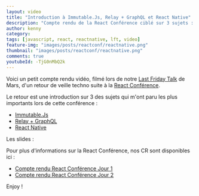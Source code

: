 ```yaml
---
layout: video
title: "Introduction à Immutable.Js, Relay + GraphQL et React Native"
description: "Compte rendu de la React Conférence ciblé sur 3 sujets : Immutable.Js, Relay + GraphQL et React Native"
author: kenny
category:
tags: [javascript, react, reactnative, lft, video]
feature-img: "images/posts/reactconf/reactnative.png"
thumbnail: "images/posts/reactconf/reactnative.png"
comments: true
youtubeId: -TjG0nMbQ2k
---
```

Voici un petit compte rendu vidéo, filmé lors de notre [Last Friday Talk](/organiser-des-conferences-technique-en-interne) de Mars, d'un retour de veille techno suite à la [React Conférence](https://conf.reactjs.com/).

Le retour est une introduction sur 3 des sujets qui m'ont paru les plus importants lors de cette conférence :

* <a href='javascript:;' id='sn1-button'>Immutable.Js</a>
* <a href='javascript:;' id='sn2-button'>Relay + GraphQL</a>
* <a href='javascript:;' id='sn3-button'>React Native</a>

Les slides :

<script async class="speakerdeck-embed" data-id="67994df555e64b37b04a49fddacccc6d" data-ratio="1.77777777777778" src="//speakerdeck.com/assets/embed.js"></script>

Pour plus d'informations sur la React Conférence, nos CR sont disponibles ici : 

* [Compte rendu React Conférence Jour 1](/2015/02/04/cr-react-conf-2015-day-one)
* [Compte rendu React Conférence Jour 2](/2015/02/10/cr-react-conf-2015-day-two)

Enjoy !
